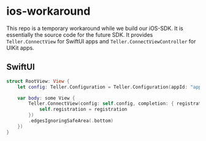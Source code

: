 # ios-workaround

This repo is a temporary workaround while we build our iOS-SDK. It is essentially the source code for the future SDK. It provides `Teller.ConnectView` for SwiftUI apps and `Teller.ConnectViewController` for UIKit apps.

## SwiftUI

```swift
struct RootView: View {        
    let config: Teller.Configuration = Teller.Configuration(appId: "app_id")

    var body: some View {
        Teller.ConnectView(config: self.config, completion: { registration, error in
            self.registration = registration
        })
        .edgesIgnoringSafeArea(.bottom)
    })
}
```
